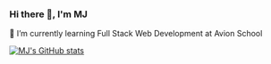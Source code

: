 ### Hi there 👋, I'm MJ

🌱 I’m currently learning Full Stack Web Development at Avion School

<!--
**mjaguirre-xx/mjaguirre-xx** is a ✨ _special_ ✨ repository because its `README.md` (this file) appears on your GitHub profile.

Here are some ideas to get you started:

- 🌱 I’m currently learning Full Stack Web Development at Avion School

-->

[![MJ's GitHub stats](https://github-readme-stats.vercel.app/api?username=mjaguirre-xx)](https://github.com/mjaguirre-xx/github-readme-stats)

